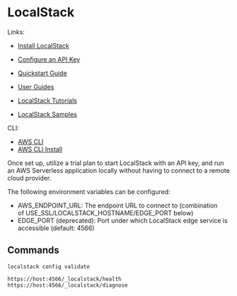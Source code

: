# LocalStack

Links:
- [Install LocalStack](https://docs.localstack.cloud/getting-started/installation)
- [Configure an API Key](https://docs.localstack.cloud/getting-started/api-key)
- [Quickstart Guide](https://docs.localstack.cloud/getting-started/quickstart)

- [User Guides](https://docs.localstack.cloud/user-guide)
- [LocalStack Tutorials](https://docs.localstack.cloud/tutorials)
- [LocalStack Samples](https://github.com/localstack/localstack-pro-samples)

CLI:
- [AWS CLI](https://docs.localstack.cloud/user-guide/integrations/aws-cli/)
- [AWS CLI Install](https://https://docs.aws.amazon.com/cli/latest/userguide/getting-started-install.html)

Once set up, utilize a trial plan to start LocalStack with an API key, 
and run an AWS Serverless application locally without having to connect to a remote cloud provider.

The following environment variables can be configured:
- AWS_ENDPOINT_URL: The endpoint URL to connect to (combination of USE_SSL/LOCALSTACK_HOSTNAME/EDGE_PORT below)
- EDGE_PORT (deprecated): Port under which LocalStack edge service is accessible (default: 4566)

## Commands

`localstack config validate`


`https://host:4566/_localstack/health`
`https://host:4566/_localstack/diagnose`

